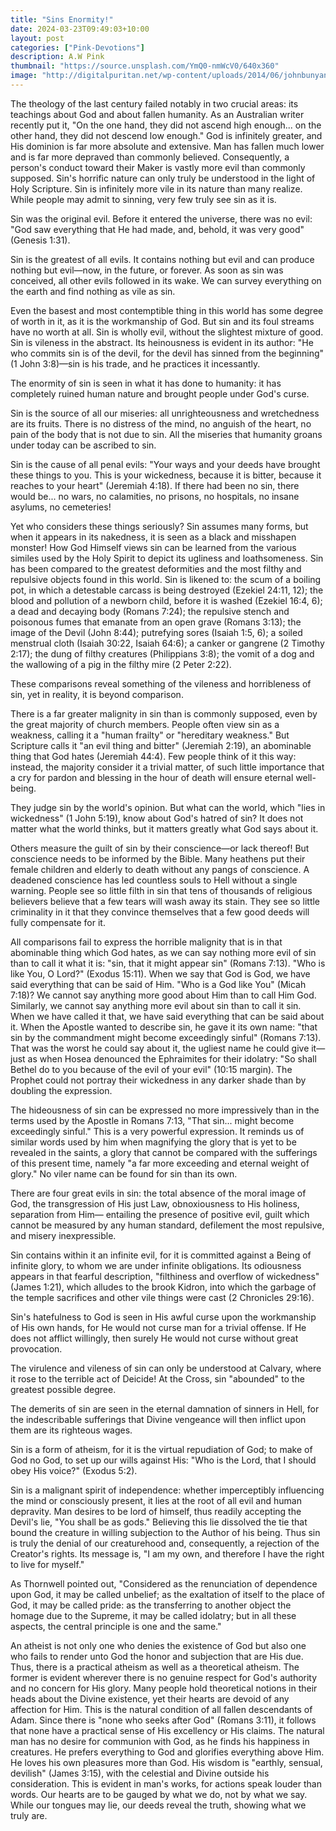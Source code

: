 ```yaml
---
title: "Sins Enormity!"
date: 2024-03-23T09:49:03+10:00
layout: post
categories: ["Pink-Devotions"]
description: A.W Pink
thumbnail: "https://source.unsplash.com/YmQ0-nmWcV0/640x360"
image: "http://digitalpuritan.net/wp-content/uploads/2014/06/johnbunyana.jpeg"
---
```

The theology of the last century failed notably in two crucial areas: its teachings about God and about fallen humanity. As an Australian writer recently put it, "On the one hand, they did not ascend high enough... on the other hand, they did not descend low enough." God is infinitely greater, and His dominion is far more absolute and extensive. Man has fallen much lower and is far more depraved than commonly believed. Consequently, a person's conduct toward their Maker is vastly more evil than commonly supposed. Sin's horrific nature can only truly be understood in the light of Holy Scripture. Sin is infinitely more vile in its nature than many realize. While people may admit to sinning, very few truly see sin as it is.

Sin was the original evil. Before it entered the universe, there was no evil: "God saw everything that He had made, and, behold, it was very good" (Genesis 1:31).

Sin is the greatest of all evils. It contains nothing but evil and can produce nothing but evil—now, in the future, or forever. As soon as sin was conceived, all other evils followed in its wake. We can survey everything on the earth and find nothing as vile as sin.

Even the basest and most contemptible thing in this world has some degree of worth in it, as it is the workmanship of God. But sin and its foul streams have no worth at all. Sin is wholly evil, without the slightest mixture of good. Sin is vileness in the abstract. Its heinousness is evident in its author: "He who commits sin is of the devil, for the devil has sinned from the beginning" (1 John 3:8)—sin is his trade, and he practices it incessantly.

The enormity of sin is seen in what it has done to humanity: it has completely ruined human nature and brought people under God's curse.

Sin is the source of all our miseries: all unrighteousness and wretchedness are its fruits. There is no distress of the mind, no anguish of the heart, no pain of the body that is not due to sin. All the miseries that humanity groans under today can be ascribed to sin.

Sin is the cause of all penal evils: "Your ways and your deeds have brought these things to you. This is your wickedness, because it is bitter, because it reaches to your heart" (Jeremiah 4:18). If there had been no sin, there would be...
  no wars,
  no calamities,
  no prisons,
  no hospitals,
  no insane asylums,
  no cemeteries!

Yet who considers these things seriously? Sin assumes many forms, but when it appears in its nakedness, it is seen as a black and misshapen monster! How God Himself views sin can be learned from the various similes used by the Holy Spirit to depict its ugliness and loathsomeness. Sin has been compared to the greatest deformities and the most filthy and repulsive objects found in this world. Sin is likened to:
  the scum of a boiling pot, in which a detestable carcass is being destroyed (Ezekiel 24:11, 12);
  the blood and pollution of a newborn child, before it is washed (Ezekiel 16:4, 6);
  a dead and decaying body (Romans 7:24);
  the repulsive stench and poisonous fumes that emanate from an open grave (Romans 3:13);
  the image of the Devil (John 8:44);
  putrefying sores (Isaiah 1:5, 6);
  a soiled menstrual cloth (Isaiah 30:22, Isaiah 64:6);
  a canker or gangrene (2 Timothy 2:17);
  the dung of filthy creatures (Philippians 3:8);
  the vomit of a dog and the wallowing of a pig in the filthy mire (2 Peter 2:22).

These comparisons reveal something of the vileness and horribleness of sin, yet in reality, it is beyond comparison.

There is a far greater malignity in sin than is commonly supposed, even by the great majority of church members. People often view sin as a weakness, calling it a "human frailty" or "hereditary weakness." But Scripture calls it "an evil thing and bitter" (Jeremiah 2:19), an abominable thing that God hates (Jeremiah 44:4). Few people think of it this way: instead, the majority consider it a trivial matter, of such little importance that a cry for pardon and blessing in the hour of death will ensure eternal well-being.

They judge sin by the world's opinion. But what can the world, which "lies in wickedness" (1 John 5:19), know about God's hatred of sin? It does not matter what the world thinks, but it matters greatly what God says about it.

Others measure the guilt of sin by their conscience—or lack thereof! But conscience needs to be informed by the Bible. Many heathens put their female children and elderly to death without any pangs of conscience. A deadened conscience has led countless souls to Hell without a single warning. People see so little filth in sin that tens of thousands of religious believers believe that a few tears will wash away its stain. They see so little criminality in it that they convince themselves that a few good deeds will fully compensate for it.

All comparisons fail to express the horrible malignity that is in that abominable thing which God hates, as we can say nothing more evil of sin than to call it what it is: "sin, that it might appear sin" (Romans 7:13). "Who is like You, O Lord?" (Exodus 15:11). When we say that God is God, we have said everything that can be said of Him. "Who is a God like You" (Micah 7:18)? We cannot say anything more good about Him than to call Him God. Similarly, we cannot say anything more evil about sin than to call it sin. When we have called it that, we have said everything that can be said about it. When the Apostle wanted to describe sin, he gave it its own name: "that sin by the commandment might become exceedingly sinful" (Romans 7:13). That was the worst he could say about it, the ugliest name he could give it—just as when Hosea denounced the Ephraimites for their idolatry: "So shall Bethel do to you because of the evil of your evil" (10:15 margin). The Prophet could not portray their wickedness in any darker shade than by doubling the expression.

The hideousness of sin can be expressed no more impressively than in the terms used by the Apostle in Romans 7:13, "That sin... might become exceedingly sinful." This is a very powerful expression. It reminds us of similar words used by him when magnifying the glory that is yet to be revealed in the saints, a glory that cannot be compared with the sufferings of this present time, namely "a far more exceeding and eternal weight of glory." No viler name can be found for sin than its own.

There are four great evils in sin:
the total absence of the moral image of God,
the transgression of His just Law,
obnoxiousness to His holiness,
separation from Him—
entailing the presence of positive evil, guilt which cannot be measured by any human standard, defilement the most repulsive, and misery inexpressible.

Sin contains within it an infinite evil, for it is committed against a Being of infinite glory, to whom we are under infinite obligations. Its odiousness appears in that fearful description, "filthiness and overflow of wickedness" (James 1:21), which alludes to the brook Kidron, into which the garbage of the temple sacrifices and other vile things were cast (2 Chronicles 29:16).

Sin's hatefulness to God is seen in His awful curse upon the workmanship of His own hands, for He would not curse man for a trivial offense. If He does not afflict willingly, then surely He would not curse without great provocation.

The virulence and vileness of sin can only be understood at Calvary, where it rose to the terrible act of Deicide! At the Cross, sin "abounded" to the greatest possible degree.

The demerits of sin are seen in the eternal damnation of sinners in Hell, for the indescribable sufferings that Divine vengeance will then inflict upon them are its righteous wages.

Sin is a form of atheism, for it is the virtual repudiation of God; to make of God no God, to set up our wills against His: "Who is the Lord, that I should obey His voice?" (Exodus 5:2).

Sin is a malignant spirit of independence: whether imperceptibly influencing the mind or consciously present, it lies at the root of all evil and human depravity. Man desires to be lord of himself, thus readily accepting the Devil's lie, "You shall be as gods." Believing this lie dissolved the tie that bound the creature in willing subjection to the Author of his being. Thus sin is truly the denial of our creaturehood and, consequently, a rejection of the Creator's rights. Its message is, "I am my own, and therefore I have the right to live for myself."

As Thornwell pointed out, "Considered as the renunciation of dependence upon God, it may be called unbelief; as the exaltation of itself to the place of God, it may be called pride: as the transferring to another object the homage due to the Supreme, it may be called idolatry; but in all these aspects, the central principle is one and the same."

An atheist is not only one who denies the existence of God but also one who fails to render unto God the honor and subjection that are His due. Thus, there is a practical atheism as well as a theoretical atheism. The former is evident wherever there is no genuine respect for God's authority and no concern for His glory. Many people hold theoretical notions in their heads about the Divine existence, yet their hearts are devoid of any affection for Him. This is the natural condition of all fallen descendants of Adam. Since there is "none who seeks after God" (Romans 3:11), it follows that none have a practical sense of His excellency or His claims. The natural man has no desire for communion with God, as he finds his happiness in creatures. He prefers everything to God and glorifies everything above Him. He loves his own pleasures more than God. His wisdom is "earthly, sensual, devilish" (James 3:15), with the celestial and Divine outside his consideration. This is evident in man's works, for actions speak louder than words. Our hearts are to be gauged by what we do, not by what we say. While our tongues may lie, our deeds reveal the truth, showing what we truly are.